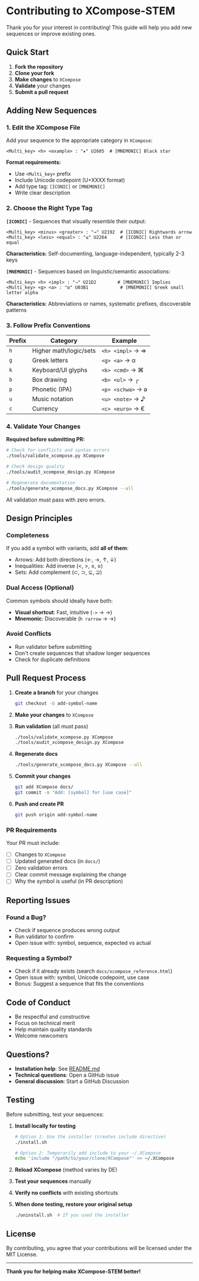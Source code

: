 # Contributing to XCompose-STEM

Thank you for your interest in contributing! This guide will help you add new sequences or improve existing ones.

## Quick Start

1. **Fork the repository**
2. **Clone your fork**
3. **Make changes** to `XCompose`
4. **Validate** your changes
5. **Submit a pull request**

## Adding New Sequences

### 1. Edit the XCompose File

Add your sequence to the appropriate category in `XCompose`:

```
<Multi_key> <h> <example> : "★" U2605  # [MNEMONIC] Black star
```

**Format requirements:**
- Use `<Multi_key>` prefix
- Include Unicode codepoint (U+XXXX format)
- Add type tag: `[ICONIC]` or `[MNEMONIC]`
- Write clear description

### 2. Choose the Right Type Tag

**`[ICONIC]`** - Sequences that visually resemble their output:
```
<Multi_key> <minus> <greater> : "→" U2192  # [ICONIC] Rightwards arrow
<Multi_key> <less> <equal> : "≤" U2264     # [ICONIC] Less than or equal
```

**Characteristics:** Self-documenting, language-independent, typically 2-3 keys

**`[MNEMONIC]`** - Sequences based on linguistic/semantic associations:
```
<Multi_key> <h> <impl> : "⇒" U21D2        # [MNEMONIC] Implies
<Multi_key> <g> <a> : "α" U03B1            # [MNEMONIC] Greek small letter alpha
```

**Characteristics:** Abbreviations or names, systematic prefixes, discoverable patterns

### 3. Follow Prefix Conventions

| Prefix | Category | Example |
|--------|----------|---------|
| `h` | Higher math/logic/sets | `<h> <impl>` → ⇒ |
| `g` | Greek letters | `<g> <a>` → α |
| `k` | Keyboard/UI glyphs | `<k> <cmd>` → ⌘ |
| `b` | Box drawing | `<b> <ul>` → ┌ |
| `p` | Phonetic (IPA) | `<p> <schwa>` → ə |
| `u` | Music notation | `<u> <note>` → ♪ |
| `c` | Currency | `<c> <euro>` → € |

### 4. Validate Your Changes

**Required before submitting PR:**

```bash
# Check for conflicts and syntax errors
./tools/validate_xcompose.py XCompose

# Check design quality
./tools/audit_xcompose_design.py XCompose

# Regenerate documentation
./tools/generate_xcompose_docs.py XCompose --all
```

All validation must pass with zero errors.

## Design Principles

### Completeness
If you add a symbol with variants, add **all of them**:
- Arrows: Add both directions (←, →, ↑, ↓)
- Inequalities: Add inverse (<, >, ≤, ≥)
- Sets: Add complement (⊂, ⊃, ⊆, ⊇)

### Dual Access (Optional)
Common symbols should ideally have both:
- **Visual shortcut**: Fast, intuitive (`->` → →)
- **Mnemonic**: Discoverable (`h rarrow` → →)

### Avoid Conflicts
- Run validator before submitting
- Don't create sequences that shadow longer sequences
- Check for duplicate definitions

## Pull Request Process

1. **Create a branch** for your changes
   ```bash
   git checkout -b add-symbol-name
   ```

2. **Make your changes** to `XCompose`

3. **Run validation** (all must pass)
   ```bash
   ./tools/validate_xcompose.py XCompose
   ./tools/audit_xcompose_design.py XCompose
   ```

4. **Regenerate docs**
   ```bash
   ./tools/generate_xcompose_docs.py XCompose --all
   ```

5. **Commit your changes**
   ```bash
   git add XCompose docs/
   git commit -m "Add: [symbol] for [use case]"
   ```

6. **Push and create PR**
   ```bash
   git push origin add-symbol-name
   ```

### PR Requirements

Your PR must include:
- [ ] Changes to `XCompose`
- [ ] Updated generated docs (in `docs/`)
- [ ] Zero validation errors
- [ ] Clear commit message explaining the change
- [ ] Why the symbol is useful (in PR description)

## Reporting Issues

### Found a Bug?
- Check if sequence produces wrong output
- Run validator to confirm
- Open issue with: symbol, sequence, expected vs actual

### Requesting a Symbol?
- Check if it already exists (search `docs/xcompose_reference.html`)
- Open issue with: symbol, Unicode codepoint, use case
- Bonus: Suggest a sequence that fits the conventions

## Code of Conduct

- Be respectful and constructive
- Focus on technical merit
- Help maintain quality standards
- Welcome newcomers

## Questions?

- **Installation help**: See [README.md](README.md)
- **Technical questions**: Open a GitHub issue
- **General discussion**: Start a GitHub Discussion

## Testing

Before submitting, test your sequences:

1. **Install locally for testing**
   ```bash
   # Option 1: Use the installer (creates include directive)
   ./install.sh

   # Option 2: Temporarily add include to your ~/.XCompose
   echo 'include "/path/to/your/clone/XCompose"' >> ~/.XCompose
   ```

2. **Reload XCompose** (method varies by DE)

3. **Test your sequences** manually

4. **Verify no conflicts** with existing shortcuts

5. **When done testing, restore your original setup**
   ```bash
   ./uninstall.sh  # If you used the installer
   ```

## License

By contributing, you agree that your contributions will be licensed under the MIT License.

---

**Thank you for helping make XCompose-STEM better!**
